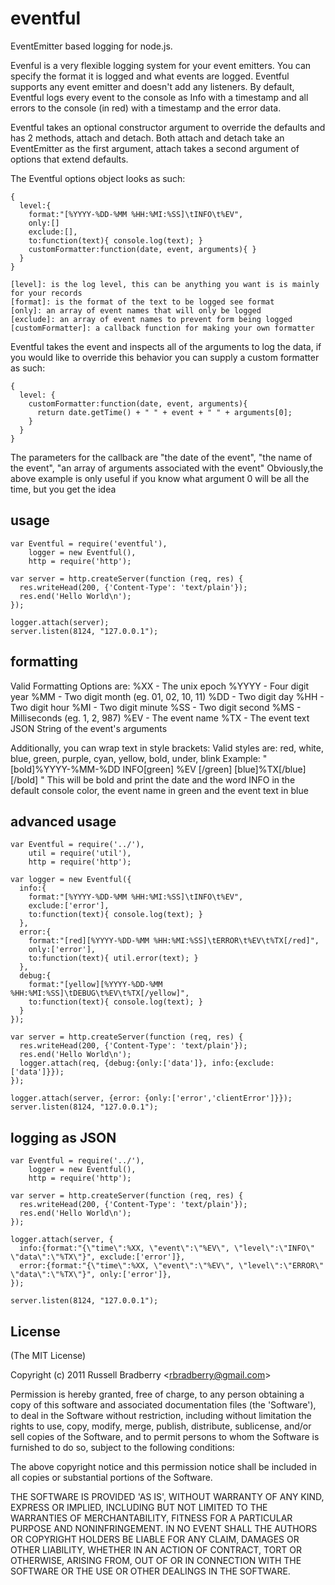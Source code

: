 
# eventful

  EventEmitter based logging for node.js.
  
  Evenful is a very flexible logging system for your event emitters.  You can specify the format it is logged and what events are logged.  Eventful supports any event emitter and doesn't add any listeners.  By default, Eventful logs every event to the console as Info with a timestamp and all errors to the console (in red) with a timestamp and the error data.
  
  Eventful takes an optional constructor argument to override the defaults and has 2 methods, attach and detach.  Both attach and detach take an EventEmitter as the first argument, attach takes a second argument of options that extend defaults.
  
  The Eventful options object looks as such:
  
    {
      level:{
        format:"[%YYYY-%DD-%MM %HH:%MI:%SS]\tINFO\t%EV",
        only:[]
        exclude:[],
        to:function(text){ console.log(text); }
        customFormatter:function(date, event, arguments){ }
      }
    }

    [level]: is the log level, this can be anything you want is is mainly for your records
    [format]: is the format of the text to be logged see format
    [only]: an array of event names that will only be logged
    [exclude]: an array of event names to prevent form being logged
    [customFormatter]: a callback function for making your own formatter
    
Eventful takes the event and inspects all of the arguments to log the data, if you would like to override this behavior you can supply a custom formatter as such:

    { 
      level: {
        customFormatter:function(date, event, arguments){
          return date.getTime() + " " + event + " " + arguments[0];
        }
      }
    }

The parameters for the callback are "the date of the event", "the name of the event", "an array of arguments associated with the event"
Obviously,the above example is only useful if you know what argument 0 will be all the time, but you get the idea

## usage

    var Eventful = require('eventful'),
        logger = new Eventful(),
        http = require('http');

    var server = http.createServer(function (req, res) {
      res.writeHead(200, {'Content-Type': 'text/plain'});
      res.end('Hello World\n');
    });
    
    logger.attach(server);
    server.listen(8124, "127.0.0.1");
    
## formatting

Valid Formatting Options are:
   %XX   - The unix epoch
   %YYYY - Four digit year
   %MM   - Two digit month (eg. 01, 02, 10, 11)
   %DD   - Two digit day 
   %HH   - Two digit hour
   %MI   - Two digit minute
   %SS   - Two digit second
   %MS   - Milliseconds (eg. 1, 2, 987)
   %EV   - The event name
   %TX   - The event text JSON String of the event's arguments

Additionally, you can wrap text in style brackets:
Valid styles are: red, white, blue, green, purple, cyan, yellow, bold, under, blink
Example:
   "[bold]%YYYY-%MM-%DD INFO[green] %EV [/green] [blue]%TX[/blue][/bold] "
   This will be bold and print the date and the word INFO in the default console color, 
   the event name in green and the event text in blue
    
## advanced usage

    var Eventful = require('../'), 
        util = require('util'),
        http = require('http');
    
    var logger = new Eventful({
      info:{
        format:"[%YYYY-%DD-%MM %HH:%MI:%SS]\tINFO\t%EV",
        exclude:['error'],
        to:function(text){ console.log(text); }
      },
      error:{
        format:"[red][%YYYY-%DD-%MM %HH:%MI:%SS]\tERROR\t%EV\t%TX[/red]",
        only:['error'],
        to:function(text){ util.error(text); }
      },
      debug:{
        format:"[yellow][%YYYY-%DD-%MM %HH:%MI:%SS]\tDEBUG\t%EV\t%TX[/yellow]",
        to:function(text){ console.log(text); }
      }
    });
    
    var server = http.createServer(function (req, res) {
      res.writeHead(200, {'Content-Type': 'text/plain'});
      res.end('Hello World\n');
      logger.attach(req, {debug:{only:['data']}, info:{exclude:['data']}});
    });
    
    logger.attach(server, {error: {only:['error','clientError']}});
    server.listen(8124, "127.0.0.1");
    
## logging as JSON

    var Eventful = require('../'),
        logger = new Eventful(),
        http = require('http');
    
    var server = http.createServer(function (req, res) {
      res.writeHead(200, {'Content-Type': 'text/plain'});
      res.end('Hello World\n');
    });
    
    logger.attach(server, {
      info:{format:"{\"time\":%XX, \"event\":\"%EV\", \"level\":\"INFO\" \"data\":\"%TX\"}", exclude:['error']},
      error:{format:"{\"time\":%XX, \"event\":\"%EV\", \"level\":\"ERROR\" \"data\":\"%TX\"}", only:['error']},
    });
    
    server.listen(8124, "127.0.0.1");
    
## License 

(The MIT License)

Copyright (c) 2011 Russell Bradberry &lt;rbradberry@gmail.com&gt;

Permission is hereby granted, free of charge, to any person obtaining
a copy of this software and associated documentation files (the
'Software'), to deal in the Software without restriction, including
without limitation the rights to use, copy, modify, merge, publish,
distribute, sublicense, and/or sell copies of the Software, and to
permit persons to whom the Software is furnished to do so, subject to
the following conditions:

The above copyright notice and this permission notice shall be
included in all copies or substantial portions of the Software.

THE SOFTWARE IS PROVIDED 'AS IS', WITHOUT WARRANTY OF ANY KIND,
EXPRESS OR IMPLIED, INCLUDING BUT NOT LIMITED TO THE WARRANTIES OF
MERCHANTABILITY, FITNESS FOR A PARTICULAR PURPOSE AND NONINFRINGEMENT.
IN NO EVENT SHALL THE AUTHORS OR COPYRIGHT HOLDERS BE LIABLE FOR ANY
CLAIM, DAMAGES OR OTHER LIABILITY, WHETHER IN AN ACTION OF CONTRACT,
TORT OR OTHERWISE, ARISING FROM, OUT OF OR IN CONNECTION WITH THE
SOFTWARE OR THE USE OR OTHER DEALINGS IN THE SOFTWARE.